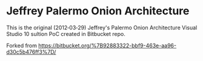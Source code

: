 # Jeffrey Palermo Onion Architecture

This is the original (2012‑03‑29) Jeffrey's Palermo Onion Architecture Visual Studio 10 sultion PoC created in Bitbucket repo.

Forked from https://bitbucket.org/%7B92883322-bbf9-463e-aa96-d30c5b476ff3%7D/

